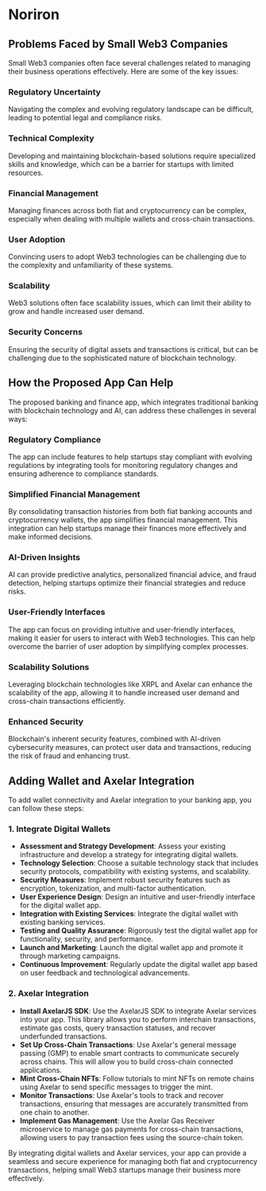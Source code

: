 # Noriron

## Problems Faced by Small Web3 Companies

Small Web3 companies often face several challenges related to managing their business operations effectively. Here are some of the key issues:

### Regulatory Uncertainty
Navigating the complex and evolving regulatory landscape can be difficult, leading to potential legal and compliance risks.

### Technical Complexity
Developing and maintaining blockchain-based solutions require specialized skills and knowledge, which can be a barrier for startups with limited resources.

### Financial Management
Managing finances across both fiat and cryptocurrency can be complex, especially when dealing with multiple wallets and cross-chain transactions.

### User Adoption
Convincing users to adopt Web3 technologies can be challenging due to the complexity and unfamiliarity of these systems.

### Scalability
Web3 solutions often face scalability issues, which can limit their ability to grow and handle increased user demand.

### Security Concerns
Ensuring the security of digital assets and transactions is critical, but can be challenging due to the sophisticated nature of blockchain technology.

## How the Proposed App Can Help

The proposed banking and finance app, which integrates traditional banking with blockchain technology and AI, can address these challenges in several ways:

### Regulatory Compliance
The app can include features to help startups stay compliant with evolving regulations by integrating tools for monitoring regulatory changes and ensuring adherence to compliance standards.

### Simplified Financial Management
By consolidating transaction histories from both fiat banking accounts and cryptocurrency wallets, the app simplifies financial management. This integration can help startups manage their finances more effectively and make informed decisions.

### AI-Driven Insights
AI can provide predictive analytics, personalized financial advice, and fraud detection, helping startups optimize their financial strategies and reduce risks.

### User-Friendly Interfaces
The app can focus on providing intuitive and user-friendly interfaces, making it easier for users to interact with Web3 technologies. This can help overcome the barrier of user adoption by simplifying complex processes.

### Scalability Solutions
Leveraging blockchain technologies like XRPL and Axelar can enhance the scalability of the app, allowing it to handle increased user demand and cross-chain transactions efficiently.

### Enhanced Security
Blockchain's inherent security features, combined with AI-driven cybersecurity measures, can protect user data and transactions, reducing the risk of fraud and enhancing trust.

## Adding Wallet and Axelar Integration

To add wallet connectivity and Axelar integration to your banking app, you can follow these steps:

### 1. Integrate Digital Wallets

- **Assessment and Strategy Development**: Assess your existing infrastructure and develop a strategy for integrating digital wallets.
- **Technology Selection**: Choose a suitable technology stack that includes security protocols, compatibility with existing systems, and scalability.
- **Security Measures**: Implement robust security features such as encryption, tokenization, and multi-factor authentication.
- **User Experience Design**: Design an intuitive and user-friendly interface for the digital wallet app.
- **Integration with Existing Services**: Integrate the digital wallet with existing banking services.
- **Testing and Quality Assurance**: Rigorously test the digital wallet app for functionality, security, and performance.
- **Launch and Marketing**: Launch the digital wallet app and promote it through marketing campaigns.
- **Continuous Improvement**: Regularly update the digital wallet app based on user feedback and technological advancements.

### 2. Axelar Integration

- **Install AxelarJS SDK**: Use the AxelarJS SDK to integrate Axelar services into your app. This library allows you to perform interchain transactions, estimate gas costs, query transaction statuses, and recover underfunded transactions.
- **Set Up Cross-Chain Transactions**: Use Axelar's general message passing (GMP) to enable smart contracts to communicate securely across chains. This will allow you to build cross-chain connected applications.
- **Mint Cross-Chain NFTs**: Follow tutorials to mint NFTs on remote chains using Axelar to send specific messages to trigger the mint.
- **Monitor Transactions**: Use Axelar's tools to track and recover transactions, ensuring that messages are accurately transmitted from one chain to another.
- **Implement Gas Management**: Use the Axelar Gas Receiver microservice to manage gas payments for cross-chain transactions, allowing users to pay transaction fees using the source-chain token.

By integrating digital wallets and Axelar services, your app can provide a seamless and secure experience for managing both fiat and cryptocurrency transactions, helping small Web3 startups manage their business more effectively.

 
 
